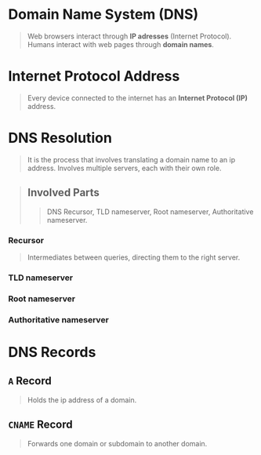 # Domain Name System (DNS)
> Web browsers interact through **IP adresses** (Internet Protocol). Humans interact with web pages through **domain names**.

# Internet Protocol Address
> Every device connected to the internet has an **Internet Protocol (IP)** address.

# DNS Resolution 
> It is the process that involves translating a domain name to an ip address. Involves multiple servers, each with their own role.

> ## Involved Parts
> > DNS Recursor, TLD nameserver, Root nameserver, Authoritative nameserver.
### Recursor
> Intermediates between queries, directing them to the right server.

### TLD nameserver

### Root nameserver

### Authoritative nameserver

# DNS Records
## `A` Record
> Holds the ip address of a domain.
## `CNAME` Record
> Forwards one domain or subdomain to another domain.
<!--stackedit_data:
eyJoaXN0b3J5IjpbMTY4Mzc2Nzc3OV19
-->